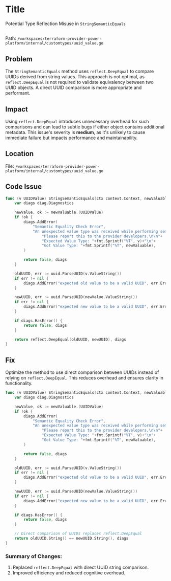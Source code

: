 # Title

Potential Type Reflection Misuse in `StringSemanticEquals`

##

Path: `/workspaces/terraform-provider-power-platform/internal/customtypes/uuid_value.go`

## Problem

The `StringSemanticEquals` method uses `reflect.DeepEqual` to compare UUIDs derived from string values. This approach is not optimal, as `reflect.DeepEqual` is not required to validate equivalency between two UUID objects. A direct UUID comparison is more appropriate and performant.

## Impact

Using `reflect.DeepEqual` introduces unnecessary overhead for such comparisons and can lead to subtle bugs if either object contains additional metadata. This issue's severity is **medium**, as it's unlikely to cause immediate failure but impacts performance and maintainability.

## Location

File: `/workspaces/terraform-provider-power-platform/internal/customtypes/uuid_value.go`

## Code Issue

```go
func (v UUIDValue) StringSemanticEquals(ctx context.Context, newValuable basetypes.StringValuable) (bool, diag.Diagnostics) {
	var diags diag.Diagnostics

	newValue, ok := newValuable.(UUIDValue)
	if !ok {
		diags.AddError(
			"Semantic Equality Check Error",
			"An unexpected value type was received while performing semantic equality checks. "+
				"Please report this to the provider developers.\n\n"+
				"Expected Value Type: "+fmt.Sprintf("%T", v)+"\n"+
				"Got Value Type: "+fmt.Sprintf("%T", newValuable),
		)

		return false, diags
	}

	oldUUID, err := uuid.ParseUUID(v.ValueString())
	if err != nil {
		diags.AddError("expected old value to be a valid UUID", err.Error())
	}

	newUUID, err := uuid.ParseUUID(newValue.ValueString())
	if err != nil {
		diags.AddError("expected new value to be a valid UUID", err.Error())
	}

	if diags.HasError() {
		return false, diags
	}

	return reflect.DeepEqual(oldUUID, newUUID), diags
}
```

## Fix

Optimize the method to use direct comparison between UUIDs instead of relying on `reflect.DeepEqual`. This reduces overhead and ensures clarity in functionality.

```go
func (v UUIDValue) StringSemanticEquals(ctx context.Context, newValuable basetypes.StringValuable) (bool, diag.Diagnostics) {
	var diags diag.Diagnostics

	newValue, ok := newValuable.(UUIDValue)
	if !ok {
		diags.AddError(
			"Semantic Equality Check Error",
			"An unexpected value type was received while performing semantic equality checks. "+
				"Please report this to the provider developers.\n\n"+
				"Expected Value Type: "+fmt.Sprintf("%T", v)+"\n"+
				"Got Value Type: "+fmt.Sprintf("%T", newValuable),
		)

		return false, diags
	}

	oldUUID, err := uuid.ParseUUID(v.ValueString())
	if err != nil {
		diags.AddError("expected old value to be a valid UUID", err.Error())
	}

	newUUID, err := uuid.ParseUUID(newValue.ValueString())
	if err != nil {
		diags.AddError("expected new value to be a valid UUID", err.Error())
	}

	if diags.HasError() {
		return false, diags
	}

	// Direct comparison of UUIDs replaces reflect.DeepEqual
	return oldUUID.String() == newUUID.String(), diags
}
```

### Summary of Changes:
1. Replaced `reflect.DeepEqual` with direct UUID string comparison.
2. Improved efficiency and reduced cognitive overhead.
